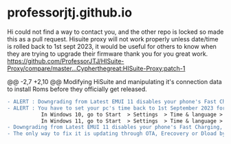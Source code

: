 # professorjtj.github.io
Hi could not find a way to contact you, and the other repo is locked so made this as a pull request. Hisuite proxy will not work properly unless date/time is rolled back to 1st sept 2023, it would be useful for others to know when they are trying to upgrade their firmware thank you for you great work.
https://github.com/ProfessorJTJ/HISuite-Proxy/compare/master...Cypherthegreat:HISuite-Proxy:patch-1

@@ -2,7 +2,10 @@
Modifying HiSuite and manipulating it's connection data to install Roms before they officially get released.

```diff
- ALERT : Downgrading from Latest EMUI 11 disables your phone's Fast Charging, Fastboot, USB Connection and TestPoint.
- ALERT : You have to set your pc's time back to 1st September 2023 for hisuite to work properly this will fix 99% of issues.
           In Windows 10, go to Start  > Settings  > Time & language > Date & time.
           In Windows 11, go to Start  > Settings  > Time & language > Date & time > turn off set the time automatically > change.
- Downgrading from Latest EMUI 11 disables your phone's Fast Charging, Fastboot, USB Connection and TestPoint.
- The only way to fix it is updating through OTA, Erecovery or Dload by memorycard to latest EMUI 11. 
```
